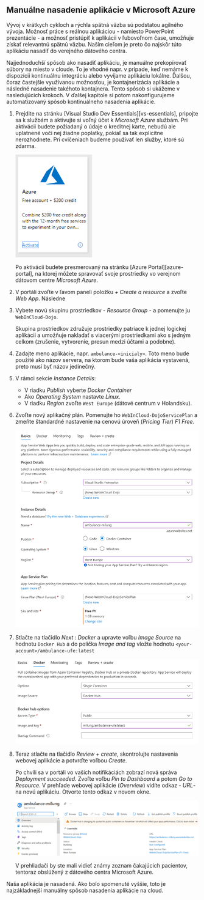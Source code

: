 ## Manuálne nasadenie aplikácie v Microsoft Azure

Vývoj v krátkych cykloch a rýchla spätná väzba sú podstatou agilného vývoja.
Možnosť práce s reálnou aplikáciou - namiesto PowerPoint prezentácie - a možnosť
pristúpiť k aplikácii v ľubovoľnom čase, umožňuje získať relevantnú spätnú väzbu.
Naším cieľom je preto čo najskôr túto aplikáciu nasadiť do verejného dátového centra.

Najjednoduchší spôsob ako nasadiť aplikáciu, je manuálne prekopírovať súbory na miesto
v cloude. To je vhodné napr. v prípade, keď nemáme k dispozícii kontinuálnu integráciu
alebo vyvíjame aplikáciu lokálne. Ďalšou, čoraz častejšie využívanou možnosťou, je kontajnerizácia
aplikácie a následné nasadenie takéhoto kontajnera. Tento spôsob si ukážeme v nasledujúcich krokoch. V ďalšej kapitole si potom nakonfigurujeme automatizovaný spôsob kontinuálneho
nasadenia aplikácie.

1. Prejdite na stránku [Visual Studio Dev Essentials][vs-essentials],
  pripojte sa k službám a aktivujte si voľný účet k _Microsoft Azure_ službám.
  Pri aktivácii budete požiadaný o údaje o kreditnej karte, nebudú ale uplatnené
  voči nej žiadne poplatky, pokiaľ sa tak explicitne nerozhodnete. Pri cvičeniach
  budeme používať len služby, ktoré sú zdarma.

   ![Voľné služby Azure](./img/01-SPA-20-AzureFree.png)

   Po aktivácii budete presmerovaný na stránku [Azure Portal][azure-portal],
   na ktorej môžete spravovať svoje prostriedky vo verejnom dátovom centre
   _Microsoft Azure_.

2. V portáli zvoľte v ľavom paneli položku _+ Create a resource_ a zvoľte
   _Web App_.  Následne

3. Vybete novú skupinu prostriedkov - _Resource Group_ - a pomenujte ju `WebInCloud-Dojo`.

     Skupina prostriedkov združuje prostriedky patriace k jednej logickej aplikácii
     a umožňuje nakladať s viacerými prostriedkami ako s jedným celkom (zrušenie,
     vytvorenie, presun medzi účtami a podobne).

4. Zadajte meno aplikácie, napr. `ambulance-<inicialy>`. Toto meno bude použité ako
   názov servera, na ktorom bude vaša aplikácia vystavená, preto musí byť názov
   jedinečný.
  
5. V rámci sekcie _Instance Details_:
      * V riadku _Publish_ vyberte _Docker Container_
      * Ako _Operating System_ nastavte _Linux_.
      * V riadku _Region_ zvoľte `West Europe` (dátové centrum v Holandsku).

6. Zvoľte nový aplikačný plán. Pomenujte ho `WebInCloud-DojoServicePlan` a zmeňte
   štandardné nastavenie na cenovú úroveň (_Pricing Tier_) _F1 Free_.

   ![Vytvorenie prostriedku typu Web App](./img/01-SPA-21-WebAppResource.png)

7. Stlačte na tlačidlo _Next : Docker_ a upravte voľbu _Image Source_ na hodnotu `Docker Hub` a do políčka _Image and tag_ vložte hodnotu `<your-account>/ambulance-ufe:latest`

    ![Nastavenie docker obrazu pre Azure We Applikáciu](./img/dojo-azurewebapp-docker.png)

8. Teraz stlačte na tlačidlo _Review + create_, skontrolujte nastavenia webovej aplikácie a potvrďte voľbou _Create_.

    Po chvíli sa v portáli vo vašich notifikáciách zobrazí nová správa
    _Deployment succeeded_. Zvoľte voľbu _Pin to Dashboard_ a potom
    _Go to Resource_. V prehľade webovej aplikácie (_Overview_) vidíte odkaz -
    _URL_- na novú aplikáciu. Otvorte tento odkaz v novom okne.
 
    ![Obrázok 22. Prehľad o prostriedku Web App](./img/01-SPA-22-WebAppOverview.png)
 
    V prehliadači by ste mali vidieť známy zoznam čakajúcich pacientov, tentoraz obslúžený z  dátového centra Microsoft Azure.

Naša aplikácia je nasadená.
Ako bolo spomenuté vyššie, toto je najzákladnejší manuálny spôsob nasadenia
aplikácie na cloud.
